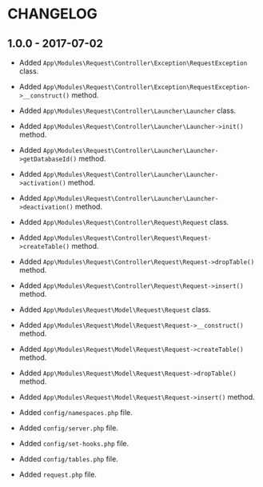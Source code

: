 # CHANGELOG

## 1.0.0 - 2017-07-02

* Added `App\Modules\Request\Controller\Exception\RequestException` class.
* Added `App\Modules\Request\Controller\Exception\RequestException->__construct()` method.

* Added `App\Modules\Request\Controller\Launcher\Launcher` class.
* Added `App\Modules\Request\Controller\Launcher\Launcher->init()` method.
* Added `App\Modules\Request\Controller\Launcher\Launcher->getDatabaseId()` method.
* Added `App\Modules\Request\Controller\Launcher\Launcher->activation()` method.
* Added `App\Modules\Request\Controller\Launcher\Launcher->deactivation()` method.

* Added `App\Modules\Request\Controller\Request\Request` class.
* Added `App\Modules\Request\Controller\Request\Request->createTable()` method.
* Added `App\Modules\Request\Controller\Request\Request->dropTable()` method.
* Added `App\Modules\Request\Controller\Request\Request->insert()` method.

* Added `App\Modules\Request\Model\Request\Request` class.
* Added `App\Modules\Request\Model\Request\Request->__construct()` method.
* Added `App\Modules\Request\Model\Request\Request->createTable()` method.
* Added `App\Modules\Request\Model\Request\Request->dropTable()` method.
* Added `App\Modules\Request\Model\Request\Request->insert()` method.

* Added `config/namespaces.php` file.
* Added `config/server.php` file.
* Added `config/set-hooks.php` file.
* Added `config/tables.php` file.

* Added `request.php` file.
